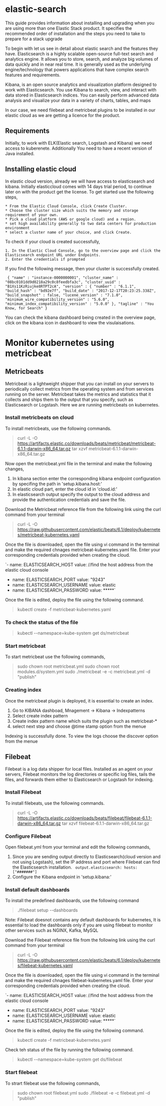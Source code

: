 # elastic-search
This guide provides information about installing and upgrading when you are using more than one Elastic Stack product. It specifies the recommended order of installation and the steps you need to take to prepare for a stack upgrade

To begin with let us see in detail about elastic search and the features they have. Elasticsearch is a highly scalable open-source full-text search and analytics engine. It allows you to store, search, and analyze big volumes of data quickly and in near real time. It is generally used as the underlying engine/technology that powers applications that have complex search features and requirements. 

Kibana, is an open source analytics and visualization platform designed to work with Elasticsearch. You use Kibana to search, view, and interact with data stored in Elasticsearch indices. You can easily perform advanced data analysis and visualize your data in a variety of charts, tables, and maps

In our case, we need filebeat and metricbeat plugins to be installed in our elastic cloud as we are getting a licence for the product. 

## Requirements
Initially, to work with ELK(Elastic search, Logstash and Kibana) we need access to kuberenete. Additionally You need to have a recent version of Java installed.

## Installing elastic cloud

In elastic cloud version, already we will have access to elasticsearch and kibana. Initially elasticcloud comes with 14 days trial period, to continue later on with the product get the license. To get started use the following steps,

    * From the Elastic Cloud Console, click Create Cluster.
    * Choose the cluster size which suits the memory and storage requirement of your own.
    * Pick a cloud platform (AWS or google cloud) and a region.
    * set high availability generally to two data centers for production environment
    * select a cluster name of your choice, and click Create.
    
 To check if your cloud is created successfully, 
 
    1. In the Elastic Cloud Console, go to the overview page and click the Elasticsearch endpoint URL under Endpoints.
    2. Enter the credentials if prompted
 
 If you find the following message, then your cluster is successfully created.
 
 ` {
  "name" : "instance-0000000001",
  "cluster_name" : "08bc0101dd9d0218a29c0c8feedbfa3c",
  "cluster_uuid" : "B1Xs11KzRiujke8RTPT2cA",
  "version" : {
    "number" : "6.1.1",
    "build_hash" : "bd92e7f",
    "build_date" : "2017-12-17T20:23:25.338Z",
    "build_snapshot" : false,
    "lucene_version" : "7.1.0",
    "minimum_wire_compatibility_version" : "5.6.0",
    "minimum_index_compatibility_version" : "5.0.0"
 },
 "tagline" : "You Know, for Search"
 }`
 
   You can check the kibana dashboard being created in the overview page, click on the kibana icon in dashboard to view the visulaisations.
   
# Monitor kubernetes using metricbeat

## Metricbeats

Metricbeat is a lightweight shipper that you can install on your servers to periodically collect metrics from the operating system and from services running on the server. Metricbeat takes the metrics and statistics that it collects and ships them to the output that you specify, such as Elasticsearch or Logstash. Here we are running metricbeats on kubernetes.

### Install metricbeats on cloud

To install metricbeats, use the following commands.

> curl -L -O https://artifacts.elastic.co/downloads/beats/metricbeat/metricbeat-6.1.1-darwin-x86_64.tar.gz
> tar xzvf metricbeat-6.1.1-darwin-x86_64.tar.gz

Now open the metricbeat.yml file in the terminal and make the following changes,

   1. In kibana section enter the corresponding kibana endpoint configuration by specifing the path in 'setup.kibana.host:'
   2. In elastic cloud part, enter the cloud id in 'cloud.id:'
   3. In elasticsearch output specify the output to the cloud address and provide the authentication credentials and save the file.
   
Download the Metricbeat reference file from the following link using the curl command from your terminal

> curl -L -O https://raw.githubusercontent.com/elastic/beats/6.1/deploy/kubernetes/metricbeat-kubernetes.yaml

Once the file is downloaded, open the file using vi command in the terminal and make the required chnages metricbeat-kubernetes.yaml file. Enter your corresponding credentials provided when creating the cloud.

 `- name: ELASTICSEARCH_HOST
    value: //find the host address from the elastic cloud console
  - name: ELASTICSEARCH_PORT
    value: "9243"
  - name: ELASTICSEARCH_USERNAME
    value: elastic
  - name: ELASTICSEARCH_PASSWORD
   value: *****`

Once the file is edited, deploy the file using the following command.

> kubectl create -f metricbeat-kubernetes.yaml

### To check the status of the file

> kubectl --namespace=kube-system  get ds/metricbeat

### Start metricbeat

To start metricbeat use the following commands,

> sudo chown root metricbeat.yml 
> sudo chown root modules.d/system.yml 
> sudo ./metricbeat -e -c metricbeat.yml -d "publish"

### Creating index

Once the metricbeat plugin is deployed, it is essential to create an index. 

   1. Go to KIBANA dashboad, Mnagement -> Kibana -> Indexpatterns
   2. Select create index pattern
   3. Create index pattern name which suits the plugin such as metricbeat-*
   4. select next step and choose @time stamp option from the menue
   
 Indexing is successfully done. To view the logs choose the discover option from the menue

## Filebeat

Filebeat is a log data shipper for local files. Installed as an agent on your servers, Filebeat monitors the log directories or specific log files, tails the files, and forwards them either to Elasticsearch or Logstash for indexing. 

### Install Filebeat 

To install filebeats, use the following commands.

> curl -L -O https://artifacts.elastic.co/downloads/beats/filebeat/filebeat-6.1.1-darwin-x86_64.tar.gz
> tar xzvf filebeat-6.1.1-darwin-x86_64.tar.gz
 
 ### Configure Filebeat
    
 Open filebeat.yml from your terminal and edit the following commands,
 
 1. Since you are sending output directly to Elasticsearch(cloud version and not using Logstash), set the IP address and port where Filebeat can find the Elasticsearch installation. 
      ` output.elasticsearch:
       hosts: ["#######"]`
 2. Configure the Kibana endpoint in 'setup.kibana:'
 
 ### Install default dashboards
 
 To install the predefined dashboards, use the following command
 
 > ./filebeat setup --dashboards 
 
 Note: Filebeat doesnot contains any default dashboards for kubernetes, It is essential to load the dashboards only if you are using filebeat to monitor other services such as NGINX, Kafka, MySQL
 
Download the Filebeat reference file from the following link using the curl command from your terminal

> curl -L -O https://raw.githubusercontent.com/elastic/beats/6.1/deploy/kubernetes/filebeat-kubernetes.yaml

Once the file is downloaded, open the file using vi command in the terminal and make the required chnages filebeat-kubernetes.yaml file. Enter your corresponding credentials provided when creating the cloud.

 `- name: ELASTICSEARCH_HOST
    value: //find the host address from the elastic cloud console
  - name: ELASTICSEARCH_PORT
    value: "9243"
  - name: ELASTICSEARCH_USERNAME
    value: elastic
  - name: ELASTICSEARCH_PASSWORD
   value: *****`
   
Once the file is edited, deploy the file using the following command.

> kubectl create -f metricbeat-kubernetes.yaml

Check teh status of the file by running the following command.

> kubectl --namespace=kube-system get ds/filebeat

### Start filebeat

To strart filebeat use the following commands,

> sudo chown root filebeat.yml 
> sudo ./filebeat -e -c filebeat.yml -d "publish"

